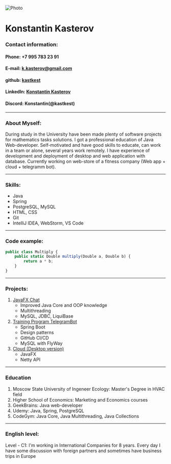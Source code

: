 
![Photo](https://user-images.githubusercontent.com/96120687/172063182-de03e77c-6034-4aac-90fa-ce6acfd90d76.jpg)
# **Konstantin Kasterov**
### **Contact information:**
#### **Phone:** +7 995 783 23 91
#### **E-mail:** k.kasterov@gmail.com
#### **github:** [kastkest](https://github.com/kastkest)
#### **LinkedIn:** [Konstantin Kasterov](https://www.linkedin.com/in/konstantin-kasterov-78329985/)
#### **Discord:** Konstantin(@kastkest)
***
### **About Myself:**
During study in the University have been made plenty of software projects for mathematics tasks solutions. I got a professional education of Java Web-developer.
Self-motivated and have good skills to educate, can work in a team or alone, several years work remotely. I have experience of development and deployment of desktop 
and web application with database. Currently working on web-store of a fitness company (Web app + cloud + telegramm bot).  
***
### **Skills:**
 * Java 
 * Spring
 * PostgreSQL, MySQL
 * HTML, CSS
 * Git
 * IntelliJ IDEA, WebStorm, VS Code
***
### **Code example:**
```javascript
public class Multiply {
    public static Double multiply(Double a, Double b) {
        return a * b;
    }
}
```
***
### **Projects:**
1. [JavaFX Chat](https://github.com/kastkest/simpleChat)
    * Improved Java Core and OOP knowledge
    * Multithreading
    * MySQL, JDBC, LiquiBase
2. [Training Program TelegramBot](https://github.com/kastkest/training_program-telegrambot)
    * Spring Boot 
    * Design patterns
    * GitHub CI/CD
    * MySQL with FlyWay
3. [Cloud (Desktop version)](https://github.com/kastkest/biomech_warehouse)
    * JavaFX
    * Netty API
***
### **Education**
1. Moscow State University of Ingeneer Ecology: Master's Degree in HVAC field
2. Higher School of Economics: Marketing and Economics courses
3. GeekBrains: Java web-developer
4. Udemy: Java, Spring, PostgreSQL
5. CodeGym: Java Core, Java Multithreading, Java Collections
***
### **English level:**
Level - C1: I'm working in International Companies for 8 years. Every day I have some discussion with foreign partners and sometimes have business trips in Europe
